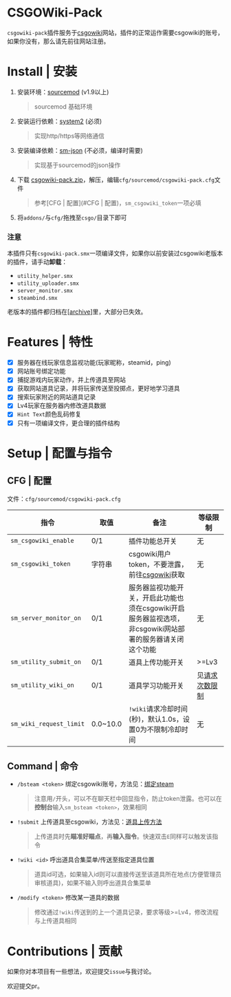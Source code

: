 # CSGOWiki-Pack
`csgowiki-pack`插件服务于[csgowiki](https://csgowiki.top)网站，插件的正常运作需要csgowiki的账号，如果你没有，那么请先前往网站注册。

# Install | 安装

1. 安装环境：[sourcemod](https://www.sourcemod.net/downloads.php?branch=stable) (v1.9以上) 

    > sourcemod 基础环境

2. 安装运行依赖：[system2](https://forums.alliedmods.net/showthread.php?t=146019) (必须) 

    > 实现http/https等网络通信

3. 安装编译依赖：[sm-json](https://github.com/clugg/sm-json) (不必须，编译时需要) 

    > 实现基于sourcemod的json操作

4. 下载 [csgowiki-pack.zip](https://github.com/hx-w/CSGOWiki-Plugins/releases/)，解压，编辑`cfg/sourcemod/csgowiki-pack.cfg`文件

    > 参考[CFG | 配置](#CFG | 配置)，`sm_csgowiki_token`一项必填

5. 将`addons/`与`cfg/`拖拽至`csgo/`目录下即可

### 注意

本插件只有`csgowiki-pack.smx`一项编译文件，如果你以前安装过csgowiki老版本的插件，请手动**卸载**：

- `utility_helper.smx`
- `utility_uploader.smx`
- `server_monitor.smx`
- `steambind.smx`

老版本的插件都归档在[[archive](https://github.com/hx-w/CSGOWiki-Plugins/tree/master/archive)]里，大部分已失效。

# Features | 特性

- [x] 服务器在线玩家信息监视功能(玩家昵称，steamid，ping)
- [x] 网站账号绑定功能
- [x] 捕捉游戏内玩家动作，并上传道具至网站
- [x] 获取网站道具记录，并将玩家传送至投掷点，更好地学习道具
- [x] 搜索玩家附近的网站道具记录
- [x] Lv4玩家在服务器内修改道具数据
- [x] `Hint Text`颜色乱码修复
- [x] 只有一项编译文件，更合理的插件结构

# Setup | 配置与指令

## CFG | 配置

文件：`cfg/sourcemod/csgowiki-pack.cfg`

| 指令                    | 取值     | 备注                                                         | 等级限制                                                |
| ----------------------- | -------- | ------------------------------------------------------------ | ------------------------------------------------------- |
| `sm_csgowiki_enable`    | 0/1      | 插件功能总开关                                               | 无                                                      |
| `sm_csgowiki_token`     | 字符串   | csgowiki用户token，不要泄露，前往[csgowiki](https://www.csgowiki.top/profile/revise/)获取 | 无                                                      |
| `sm_server_monitor_on`  | 0/1      | 服务器监视功能开关，开启此功能也须在csgowiki开启服务器监视选项，非csgowiki网站部署的服务器请关闭这个功能 | 无                                                      |
| `sm_utility_submit_on`  | 0/1      | 道具上传功能开关                                             | >=Lv3                                                   |
| `sm_utility_wiki_on`    | 0/1      | 道具学习功能开关                                             | 见[请求次数限制](https://www.csgowiki.top/profile/exp/) |
| `sm_wiki_request_limit` | 0.0~10.0 | `!wiki`请求冷却时间(秒)，默认1.0s，设置0为不限制冷却时间     | 无                                                      |

## Command | 命令

- `/bsteam <token>`  绑定csgowiki账号，方法见：[绑定steam](https://www.csgowiki.top/login/steambind/)

    > 注意用`/`开头，可以不在聊天栏中回显指令，防止token泄露。也可以在**控制台**输入`sm_bsteam <token>`，效果相同

- `!submit` 上传道具至csgowiki，方法见：[道具上传方法](https://www.csgowiki.top/utility/contribute/)

    > 上传道具时先**瞄准好瞄点**，再**输入指令**。快速双击`E`同样可以触发该指令

- `!wiki <id>` 呼出道具合集菜单/传送至指定道具位置

    > 道具id可选，如果输入id则可以直接传送至该道具所在地点(方便管理员审核道具)，如果不输入则呼出道具合集菜单

- `/modify <token>` 修改某一道具的数据

    > 修改通过`!wiki`传送到的上一个道具记录，要求等级>=Lv4，修改流程与上传道具相同

# Contributions | 贡献

如果你对本项目有一些想法，欢迎提交`issue`与我讨论。

欢迎提交pr。